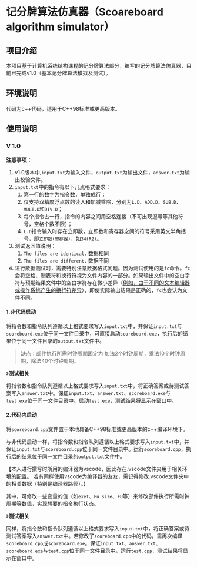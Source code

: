 # 记分牌算法仿真器（Scoareboard algorithm simulator）

## 项目介绍

本项目基于计算机系统结构课程的记分牌算法部分，编写的记分牌算法仿真器，目前已完成v1.0（基本记分牌算法模拟及测试）。



## 环境说明

代码为c++代码，适用于C++98标准或更高版本。



## 使用说明

### V 1.0

**注意事项：**

1. v1.0版本中,`input.txt`为输入文件，`output.txt`为输出文件，`answer.txt`为输出校验文件。
2. `input.txt`中的指令有以下几点格式要求：
   1. 第一行的数字为指令数，单独成行；
   2. 仅支持双精度浮点数的读入和加减乘除，分别为`L.D`、`ADD.D`、`SUB.D`、`MULT.D`和`DIV.D`；
   3. 每个指令占一行，指令的内容之间用空格连接（不可出现逗号等其他符号，空格个数不限）；
   4. `L.D`指令输入时存在立即数，立即数和寄存器之间的符号采用英文半角括号，即`立即数(寄存器)`，如`34(R2)`。
3. 测试返回值说明：
   1. `The files are identical.` 数据相同
   2. `The files are different.` 数据不同
4. 进行数据测试时，需要特别注意数据格式问题。因为测试使用的是`fc`命令。`fc`会将空格、制表符和换行符视为文件内容的一部分。如果输出文件中的空白字符与预期结果文件中的空白字符存在微小差异（<u>例如，由于不同的文本编辑器或操作系统产生的换行符差异</u>），即使实际输出结果是正确的，`fc`也会认为文件不同。



#### 1.非代码启动

将指令数和指令队列遵循以上格式要求写入`input.txt`中，并保证`input.txt`与`scoreboard.exe`位于同一文件目录中，可直接启动`scoreboard.exe`，执行后的结果位于同一文件目录的`output.txt`文件中。

> 缺点：部件执行所需时钟周期固定为 加法2个时钟周期，乘法10个时钟周期，除法40个时钟周期。

》**测试相关**

将指令数和指令队列遵循以上格式要求写入`input.txt`中，将正确答案或待测试答案写入`answer.txt`中。保证`input.txt`、`answer.txt`、`scoreboard.exe`与`test.exe`位于同一文件目录中。启动`test.exe`，测试结果将显示在窗口中。



#### 2.代码内启动

将`scoreboard.cpp`文件置于本地具备C++98标准或更高版本的c++编译环境下。

与非代码启动一样，将指令数和指令队列遵循以上格式要求写入`input.txt`中，并保证`input.txt`与`scoreboard.cpp`位于同一文件目录中。运行`scoreboard.cpp`，执行后的结果位于同一文件目录的`output.txt`文件中。

【本人进行撰写时所用的编译器为vscode，因此存在.vscode文件夹用于相关环境的配置。
若有同样使用vscode为编译器的友友，需记得修改.vscode文件夹中的相关数据（特别是编译器路径）。】

其中，可修改一些变量的值（如`exeT`、`Fu_size`、`FU`等）来修改部件执行所需时钟周期等数值，实现想要的指令执行状态。

》**测试相关**

同样，将指令数和指令队列遵循以上格式要求写入`input.txt`中，将正确答案或待测试答案写入`answer.txt`中。若修改了`scoreboard.cpp`中的代码，需再次编译`scoreboard.cpp`成`scoreboard.exe`。保证`input.txt`、`answer.txt`、`scoreboard.exe`与`test.cpp`位于同一文件目录中。运行`test.cpp`，测试结果将显示在窗口中。

